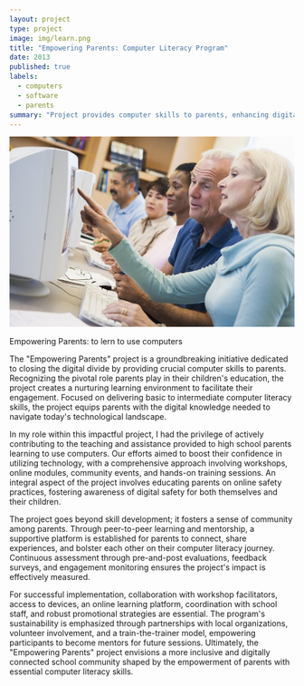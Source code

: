 ```yaml
---
layout: project
type: project
image: img/learn.png
title: "Empowering Parents: Computer Literacy Program"
date: 2013
published: true
labels:
  - computers
  - software
  - parents
summary: "Project provides computer skills to parents, enhancing digital skills, and online safety practices for parents."
---
```


<img class="img-fluid" src="../img/learn.png">

Empowering Parents: to lern to use computers 

The "Empowering Parents" project is a groundbreaking initiative dedicated to closing the digital divide by providing crucial computer skills to parents. Recognizing the pivotal role parents play in their children's education, the project creates a nurturing learning environment to facilitate their engagement. Focused on delivering basic to intermediate computer literacy skills, the project equips parents with the digital knowledge needed to navigate today's technological landscape.

In my role within this impactful project, I had the privilege of actively contributing to the teaching and assistance provided to high school parents learning to use computers. Our efforts aimed to boost their confidence in utilizing technology, with a comprehensive approach involving workshops, online modules, community events, and hands-on training sessions. An integral aspect of the project involves educating parents on online safety practices, fostering awareness of digital safety for both themselves and their children.

The project goes beyond skill development; it fosters a sense of community among parents. Through peer-to-peer learning and mentorship, a supportive platform is established for parents to connect, share experiences, and bolster each other on their computer literacy journey. Continuous assessment through pre-and-post evaluations, feedback surveys, and engagement monitoring ensures the project's impact is effectively measured.

For successful implementation, collaboration with workshop facilitators, access to devices, an online learning platform, coordination with school staff, and robust promotional strategies are essential. The program's sustainability is emphasized through partnerships with local organizations, volunteer involvement, and a train-the-trainer model, empowering participants to become mentors for future sessions. Ultimately, the "Empowering Parents" project envisions a more inclusive and digitally connected school community shaped by the empowerment of parents with essential computer literacy skills.
